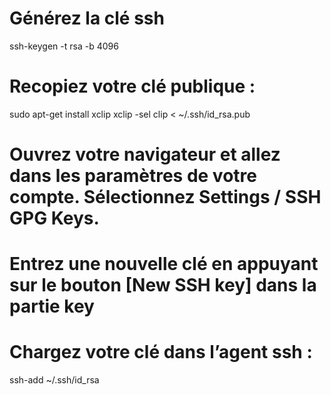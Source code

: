 # Générez la clé ssh

ssh-keygen -t rsa -b 4096

# Recopiez votre clé publique :

sudo apt-get install xclip
xclip -sel clip < ~/.ssh/id_rsa.pub

# Ouvrez votre navigateur et allez dans les paramètres de votre compte. Sélectionnez Settings / SSH GPG Keys.

# Entrez une nouvelle clé en appuyant sur le bouton [New SSH key] dans la partie key

# Chargez votre clé dans l’agent ssh :

ssh-add ~/.ssh/id_rsa
